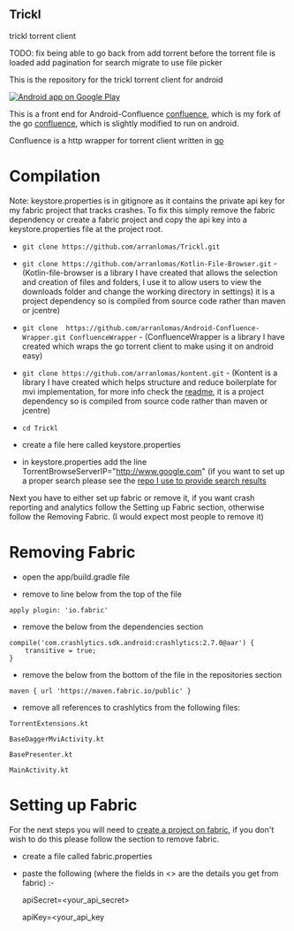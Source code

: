 ## Trickl
trickl torrent client

TODO: fix being able to go back from add torrent before the torrent file is loaded
	add pagination for search
	migrate to use file picker


This is the repository for the trickl torrent client for android

[![Android app on Google Play](http://ligi.de/img/play_badge.png)](https://play.google.com/store/apps/details?id=com.shwifty.tex)

This is a front end for Android-Confluence [confluence](https://github.com/arranlomas/Android-Confluence-Wrapper), which is my fork of the go [confluence](https://github.com/anacrolix/confluence), which is slightly modified to run on android.

Confluence is a http wrapper for torrent client written in [go](https://github.com/anacrolix/torrent)


# Compilation
Note: keystore.properties is in gitignore as it contains the private api key for my fabric project that tracks crashes. To fix this simply remove the fabric dependency or create a fabric project and copy the api key into a keystore.properties file at the project root.

* ```git clone https://github.com/arranlomas/Trickl.git```

* ```git clone https://github.com/arranlomas/Kotlin-File-Browser.git``` - (Kotlin-file-browser is a library I have created that allows the selection and creation of files and folders, I use it to allow users to view the downloads folder and change the working directory in settings) it is a project dependency so is compiled from source code rather than maven or jcentre)

* ```git clone  https://github.com/arranlomas/Android-Confluence-Wrapper.git ConfluenceWrapper``` - (ConfluenceWrapper is a library I have created which wraps the go torrent client to make using it on android easy)


* ```git clone https://github.com/arranlomas/kontent.git``` - (Kontent is a library I have created which helps structure and reduce boilerplate for mvi implementation, for more info check the [readme](https://github.com/arranlomas/kontent/blob/master/README.md), it is a project dependency so is compiled from source code rather than maven or jcentre)

* ```cd Trickl```

* create a file here called keystore.properties

* in keystore.properties add the line TorrentBrowseServerIP="http://www.google.com" (if you want to set up a proper search please see the [repo I use to provide search results](https://github.com/arranlomas/TPBScraper)

Next you have to either set up fabric or remove it, if you want crash reporting and analytics follow the Setting up Fabric section, otherwise follow the Removing Fabric. (I would expect most people to remove it)
   
# Removing Fabric

* open the app/build.gradle file

* remove to line below from the top of the file

```apply plugin: 'io.fabric'```

* remove the below from the dependencies section
```//fabric
compile('com.crashlytics.sdk.android:crashlytics:2.7.0@aar') {
    transitive = true;
}
```

* remove the below from the bottom of the file in the repositories section

```  
maven { url 'https://maven.fabric.io/public' }
```

* remove all references to crashlytics from the following files:
```
TorrentExtensions.kt

BaseDaggerMviActivity.kt

BasePresenter.kt

MainActivity.kt
```

# Setting up Fabric

For the next steps you will need to [create a project on fabric](https://www.fabric.io/home), if you don't wish to do this please follow the section to remove fabric.

* create a file called fabric.properties

* paste the following (where the fields in <> are the details you get from fabric) :-

    apiSecret=<your_api_secret>
    
    apiKey=<your_api_key

